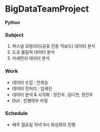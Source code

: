 # BigDataTeamProject
**Python**

### Subject
1. 퍼스널 모빌리티(공유 전동 킥보드) 데이터 분석
2. 도쿄 올림픽 데이터 분석
3. 미세먼지 데이터 분석

### Work
- 데이터 수집 : 안희승
-	데이터 전처리 : 임세진
- 데이터 분석 & 시각화 : 정진우, 김다연, 정진우
- GUI : 진행여부 미정

### Schedule
- 매주 월요일 저녁 9시 화상회의 진행


